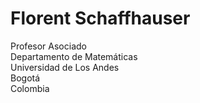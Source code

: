 # Florent Schaffhauser
Profesor Asociado <br>
Departamento de Matemáticas <br>
Universidad de Los Andes <br>
Bogotá <br>
Colombia